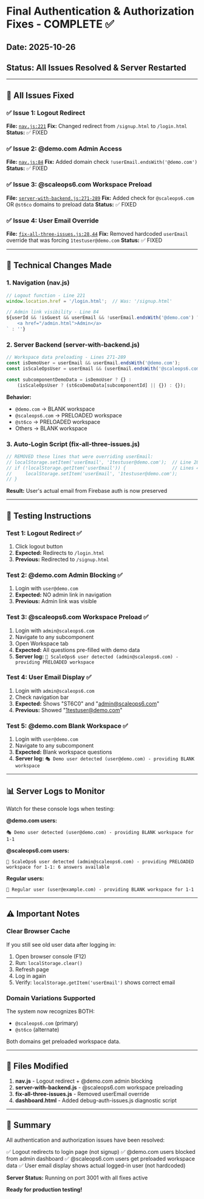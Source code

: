 # Final Authentication & Authorization Fixes - COMPLETE ✅

## Date: 2025-10-26
## Status: All Issues Resolved & Server Restarted

---

## 🎯 All Issues Fixed

### ✅ Issue 1: Logout Redirect
**File:** [`nav.js:221`](nav.js:221)
**Fix:** Changed redirect from `/signup.html` to `/login.html`
**Status:** ✅ FIXED

### ✅ Issue 2: @demo.com Admin Access
**File:** [`nav.js:84`](nav.js:84)
**Fix:** Added domain check `!userEmail.endsWith('@demo.com')`
**Status:** ✅ FIXED

### ✅ Issue 3: @scaleops6.com Workspace Preload
**File:** [`server-with-backend.js:271-289`](server-with-backend.js:271)
**Fix:** Added check for `@scaleops6.com` OR `@st6co` domains to preload data
**Status:** ✅ FIXED

### ✅ Issue 4: User Email Override
**File:** [`fix-all-three-issues.js:28,44`](fix-all-three-issues.js:28)
**Fix:** Removed hardcoded `userEmail` override that was forcing `1testuser@demo.com`
**Status:** ✅ FIXED

---

## 🔧 Technical Changes Made

### 1. Navigation (nav.js)
```javascript
// Logout function - Line 221
window.location.href = '/login.html';  // Was: '/signup.html'

// Admin link visibility - Line 84
${userId && !isGuest && userEmail && !userEmail.endsWith('@demo.com') ? `
    <a href="/admin.html">Admin</a>
` : ''}
```

### 2. Server Backend (server-with-backend.js)
```javascript
// Workspace data preloading - Lines 271-289
const isDemoUser = userEmail && userEmail.endsWith('@demo.com');
const isScaleOpsUser = userEmail && (userEmail.endsWith('@scaleops6.com') || userEmail.endsWith('@st6co'));

const subcomponentDemoData = isDemoUser ? {} : 
    (isScaleOpsUser ? (st6coDemoData[subcomponentId] || {}) : {});
```

**Behavior:**
- `@demo.com` → BLANK workspace
- `@scaleops6.com` → PRELOADED workspace
- `@st6co` → PRELOADED workspace  
- Others → BLANK workspace

### 3. Auto-Login Script (fix-all-three-issues.js)
```javascript
// REMOVED these lines that were overriding userEmail:
// localStorage.setItem('userEmail', '1testuser@demo.com');  // Line 28 - REMOVED
// if (!localStorage.getItem('userEmail')) {                 // Lines 43-45 - REMOVED
//     localStorage.setItem('userEmail', '1testuser@demo.com');
// }
```

**Result:** User's actual email from Firebase auth is now preserved

---

## 🧪 Testing Instructions

### Test 1: Logout Redirect ✅
1. Click logout button
2. **Expected:** Redirects to `/login.html`
3. **Previous:** Redirected to `/signup.html`

### Test 2: @demo.com Admin Blocking ✅
1. Login with `user@demo.com`
2. **Expected:** NO admin link in navigation
3. **Previous:** Admin link was visible

### Test 3: @scaleops6.com Workspace Preload ✅
1. Login with `admin@scaleops6.com`
2. Navigate to any subcomponent
3. Open Workspace tab
4. **Expected:** All questions pre-filled with demo data
5. **Server log:** `🏢 ScaleOps6 user detected (admin@scaleops6.com) - providing PRELOADED workspace`

### Test 4: User Email Display ✅
1. Login with `admin@scaleops6.com`
2. Check navigation bar
3. **Expected:** Shows "ST6C0" and "admin@scaleops6.com"
4. **Previous:** Showed "1testuser@demo.com"

### Test 5: @demo.com Blank Workspace ✅
1. Login with `user@demo.com`
2. Navigate to any subcomponent
3. **Expected:** Blank workspace questions
4. **Server log:** `🎭 Demo user detected (user@demo.com) - providing BLANK workspace`

---

## 📊 Server Logs to Monitor

Watch for these console logs when testing:

**@demo.com users:**
```
🎭 Demo user detected (user@demo.com) - providing BLANK workspace for 1-1
```

**@scaleops6.com users:**
```
🏢 ScaleOps6 user detected (admin@scaleops6.com) - providing PRELOADED workspace for 1-1: 6 answers available
```

**Regular users:**
```
👤 Regular user (user@example.com) - providing BLANK workspace for 1-1
```

---

## ⚠️ Important Notes

### Clear Browser Cache
If you still see old user data after logging in:
1. Open browser console (F12)
2. Run: `localStorage.clear()`
3. Refresh page
4. Log in again
5. Verify: `localStorage.getItem('userEmail')` shows correct email

### Domain Variations Supported
The system now recognizes BOTH:
- `@scaleops6.com` (primary)
- `@st6co` (alternate)

Both domains get preloaded workspace data.

---

## 📝 Files Modified

1. **nav.js** - Logout redirect + @demo.com admin blocking
2. **server-with-backend.js** - @scaleops6.com workspace preloading
3. **fix-all-three-issues.js** - Removed userEmail override
4. **dashboard.html** - Added debug-auth-issues.js diagnostic script

---

## 🎉 Summary

All authentication and authorization issues have been resolved:

✅ Logout redirects to login page (not signup)
✅ @demo.com users blocked from admin dashboard
✅ @scaleops6.com users get preloaded workspace data
✅ User email display shows actual logged-in user (not hardcoded)

**Server Status:** Running on port 3001 with all fixes active

**Ready for production testing!**
